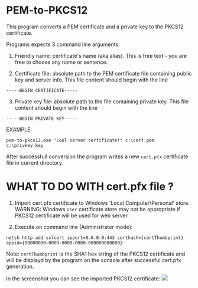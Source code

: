 # PEM-to-PKCS12

This program converts a PEM certificate and a private key to the PKCS12 certificate.

Programs expects 3 command line arguments:

1. Friendly name: certificate's name (aka alias). This is free text - you are free to choose any name or sentence.

2. Certificate file: absolute path to the PEM certificate file containing public key and server info. This file content should begin with the line

`-----BEGIN CERTIFICATE-----`

3. Private key file: absolute path to the file containing private key. This file content should begin with the line

`-----BEGIN PRIVATE KEY-----`

EXAMPLE:

```pem-to-pkcs12.exe "Cool server certificate!" c:\cert.pem c:\privkey.key```

After successfull conversion the program writes a new `cert.pfx` certificate file in current directory.


# WHAT TO DO WITH cert.pfx file ?

1. Import cert.pfx certificate to Windows 'Local Computer\\Personal' store.
WARNING: Windows `User` certificate store may not be appropriate if PKCS12 certificate will be used for web server.

2. Execute on command line (Administrator mode):

```netsh http add sslcert ipport=0.0.0.0:443 certhash={certThumbprint} appid={00000000-0000-0000-0000-000000000000}```

Note: `certThumbprint` is the SHA1 hex string of the PKCS12 certificate and will be displayd by the program on the console after successful cert.pfx generation.

In the screenshot you can see the imported PKCS12 certificate:
![](Certificate-Local-Computer.png)